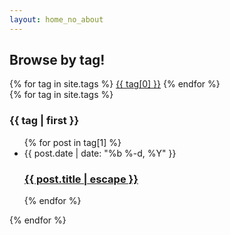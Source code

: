 ```yaml
---
layout: home_no_about
---
```

<h2>Browse by tag!</h2>

<div class="tags-expo">
    <div class="tags-expo-list">
    {% for tag in site.tags %}
        <a href="#{{ tag[0] | slugify }}" class="post-tag">{{ tag[0] }}</a>
    {% endfor %}
    </div>
    <div class="tags-expo-section">
    {% for tag in site.tags %}
    <h3 id="{{ tag[0] | slugify }}">{{ tag | first }}</h3>
    <ul class="tags-expo-posts">
        {% for post in tag[1] %}
            <li>
                <span class="post-meta">{{ post.date | date: "%b %-d, %Y" }}</span>
                <h3>
                    <a class="post-link" href="{{ post.url | relative_url }}">
                        {{ post.title | escape }}
                    </a>
                </h3>
            </li>
        {% endfor %}
    </ul>
    {% endfor %}
    </div>
</div>
